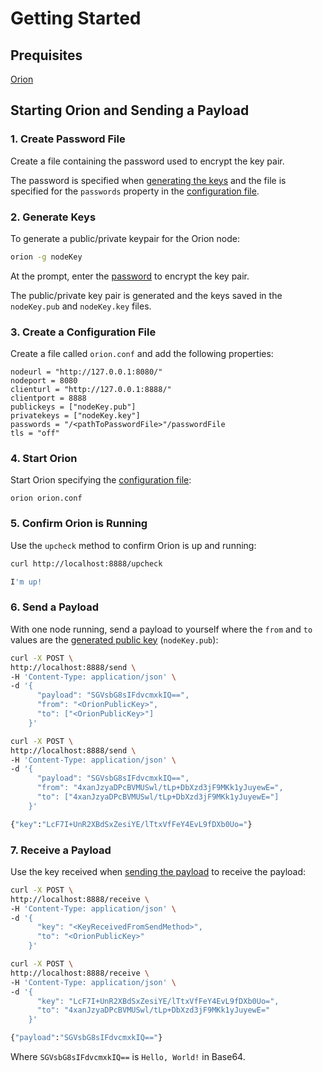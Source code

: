 # Getting Started

## Prequisites

[Orion](../HowTo/Install-Binaries.md)

## Starting Orion and Sending a Payload

### 1. Create Password File

Create a file containing the password used to encrypt the key pair. 

The password is specified when [generating the keys](#2-generate-keys) and the file is specified for the `passwords` property in the 
[configuration file](#3-create-a-configuration-file). 

### 2. Generate Keys

To generate a public/private keypair for the Orion node:

``` bash
orion -g nodeKey
```

At the prompt, enter the [password](#1-create-password-file) to encrypt the key pair. 

The public/private key pair is generated and the keys saved in the `nodeKey.pub` and `nodeKey.key` files.

### 3. Create a Configuration File

Create a file called `orion.conf` and add the following properties:

```
nodeurl = "http://127.0.0.1:8080/"
nodeport = 8080
clienturl = "http://127.0.0.1:8888/"
clientport = 8888
publickeys = ["nodeKey.pub"]
privatekeys = ["nodeKey.key"]
passwords = "/<pathToPasswordFile>"/passwordFile
tls = "off"
```

### 4. Start Orion

Start Orion specifying the [configuration file](#3-create-a-configuration-file):

```
orion orion.conf
```

### 5. Confirm Orion is Running

Use the `upcheck` method to confirm Orion is up and running:

```bash tab="Request"
curl http://localhost:8888/upcheck
```

```bash tab="Result"
I'm up!
```

### 6. Send a Payload

With one node running, send a payload to yourself where the `from` and `to` values are the [generated public key](#2-generate-keys) (`nodeKey.pub`):

```bash tab="Request"
curl -X POST \
http://localhost:8888/send \
-H 'Content-Type: application/json' \
-d '{ 
      "payload": "SGVsbG8sIFdvcmxkIQ==",
      "from": "<OrionPublicKey>",
      "to": ["<OrionPublicKey>"]
    }'
```

```bash tab="Example"
curl -X POST \
http://localhost:8888/send \
-H 'Content-Type: application/json' \
-d '{ 
      "payload": "SGVsbG8sIFdvcmxkIQ==",
      "from": "4xanJzyaDPcBVMUSwl/tLp+DbXzd3jF9MKk1yJuyewE=",
      "to": ["4xanJzyaDPcBVMUSwl/tLp+DbXzd3jF9MKk1yJuyewE="]
    }'
```

```bash tab="Result"
{"key":"LcF7I+UnR2XBdSxZesiYE/lTtxVfFeY4EvL9fDXb0Uo="}
```

### 7. Receive a Payload

Use the key received when [sending the payload](#6-send-a-payload) to receive the payload:

```bash tab="Request"
curl -X POST \
http://localhost:8888/receive \
-H 'Content-Type: application/json' \
-d '{
      "key": "<KeyReceivedFromSendMethod>",
      "to": "<OrionPublicKey>"
    }'
```

```bash tab="Example"
curl -X POST \
http://localhost:8888/receive \
-H 'Content-Type: application/json' \
-d '{
      "key": "LcF7I+UnR2XBdSxZesiYE/lTtxVfFeY4EvL9fDXb0Uo=",
      "to": "4xanJzyaDPcBVMUSwl/tLp+DbXzd3jF9MKk1yJuyewE="
    }'
```

```bash tab="Result"
{"payload":"SGVsbG8sIFdvcmxkIQ=="}
```

Where `SGVsbG8sIFdvcmxkIQ==` is `Hello, World!` in Base64.
